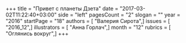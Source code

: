 +++
title = "Привет с планеты Дзета"
date = "2017-03-02T11:22:40+03:00"
side = "left"
pagesCount = "2"
slogan = ""
year = "2016"
startPage = "18"
authors = [ "Валерия Сирота",]
issues = [ "2016_12",]
illustrators = [ "Анна Горлач",]
month = "12"
rubrics = [ "Оглянись вокруг",]
+++
